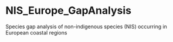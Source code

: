 # NIS_Europe_GapAnalysis
Species gap analysis of non-indigenous species (NIS) occurring in European coastal regions 
